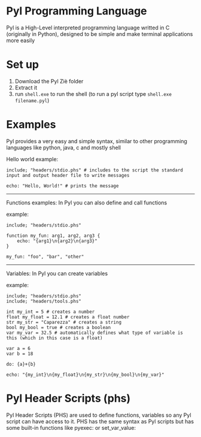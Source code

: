 # Pyl Programming Language
Pyl is a High-Level interpreted programming language writted in C (originally in Python), designed to be simple and make terminal applications more easily

# Set up
1. Download the Pyl Ziè folder
2. Extract it
3. run `shell.exe` to run the shell (to run a pyl script type `shell.exe filename.pyl`)

# Examples
Pyl provides a very easy and simple syntax, similar to other programming languages like python, java, c and mostly shell

Hello world example:

```shell
include; "headers/stdio.phs" # includes to the script the standard input and output header file to write messages

echo: "Hello, World!" # prints the message
```

---

Functions examples:
In Pyl you can also define and call functions

example:
```shell
include; "headers/stdio.phs"

function my_fun: arg1, arg2, arg3 {
    echo: "{arg1}\n{arg2}\n{arg3}"    
}

my_fun: "foo", "bar", "other"
```

---

Variables:
In Pyl you can create variables

example:
```shell
include; "headers/stdio.phs"
include; "headers/tools.phs"

int my_int = 5 # creates a number
float my_float = 12.1 # creates a float number
str my_str = "Caparezza" # creates a string
bool my_bool = true # creates a boolean
var my_var = 32.5 # automatically defines what type of variable is this (which in this case is a float)

var a = 6
var b = 18

do: {a}+{b}

echo: "{my_int}\n{my_float}\n{my_str}\n{my_bool}\n{my_var}"
```

# Pyl Header Scripts (phs)
Pyl Header Scripts (PHS) are used to define functions, variables so any Pyl script can have access to it. PHS has the same syntax as Pyl scripts but has some built-in functions like pyexec: or set_var_value:

